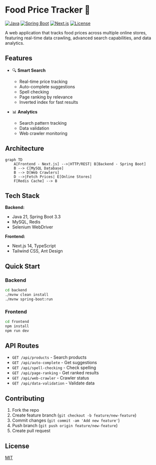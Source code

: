 # Food Price Tracker 🛒

[![Java](https://img.shields.io/badge/Java-21-red.svg)](https://openjdk.java.net/)
[![Spring Boot](https://img.shields.io/badge/Spring%20Boot-3.3.1-brightgreen.svg)](https://spring.io/projects/spring-boot)
[![Next.js](https://img.shields.io/badge/Next.js-14-black.svg)](https://nextjs.org/)
[![License](https://img.shields.io/badge/License-MIT-blue.svg)](LICENSE)

A web application that tracks food prices across multiple online stores, featuring real-time data crawling, advanced search capabilities, and data analytics.

## Features

- 🔍 **Smart Search**
  - Real-time price tracking
  - Auto-complete suggestions
  - Spell checking
  - Page ranking by relevance
  - Inverted index for fast results

- 📊 **Analytics**
  - Search pattern tracking
  - Data validation
  - Web crawler monitoring

## Architecture

```mermaid
graph TD
    A[Frontend - Next.js] -->|HTTP/REST| B[Backend - Spring Boot]
    B --> C[MySQL Database]
    B --> D[Web Crawlers]
    D -->|Fetch Prices| E[Online Stores]
    F[Redis Cache] --> B
```

## Tech Stack

**Backend:**
- Java 21, Spring Boot 3.3
- MySQL, Redis
- Selenium WebDriver

**Frontend:**
- Next.js 14, TypeScript
- Tailwind CSS, Ant Design

## Quick Start

### Backend
```bash
cd backend
./mvnw clean install
./mvnw spring-boot:run
```

### Frontend
```bash
cd frontend
npm install
npm run dev
```

## API Routes

- `GET /api/products` - Search products
- `GET /api/auto-complete` - Get suggestions
- `GET /api/spell-checking` - Check spelling
- `GET /api/page-ranking` - Get ranked results
- `GET /api/web-crawler` - Crawler status
- `GET /api/data-validation` - Validate data

## Contributing

1. Fork the repo
2. Create feature branch (`git checkout -b feature/new-feature`)
3. Commit changes (`git commit -am 'Add new feature'`)
4. Push branch (`git push origin feature/new-feature`)
5. Create pull request

## License

[MIT](LICENSE)